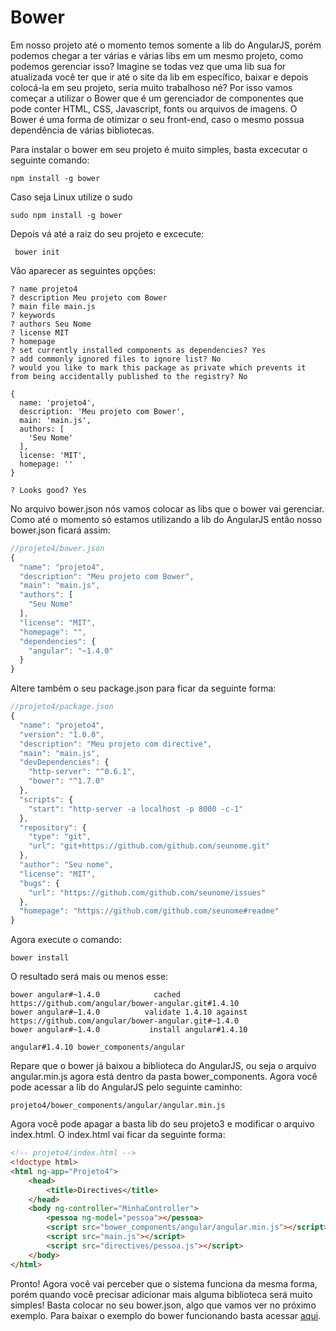 Bower
===

Em nosso projeto até o momento temos somente a lib do AngularJS, porém podemos chegar a ter várias e várias libs
em um mesmo projeto, como podemos gerenciar isso?
Imagine se todas vez que uma lib sua for atualizada você ter que ir até o site da lib em específico, baixar e depois colocá-la em seu projeto,
seria muito trabalhoso né?
Por isso vamos começar a utilizar o Bower que é um gerenciador de componentes que pode conter HTML, CSS, Javascript, fonts ou arquivos de imagens.
O Bower é uma forma de otimizar o seu front-end, caso o mesmo possua dependência de várias bibliotecas.

Para instalar o bower em seu projeto é muito simples, basta excecutar o seguinte comando:

~~~text
npm install -g bower
~~~

Caso seja Linux utilize o sudo

~~~text
sudo npm install -g bower
~~~

Depois vá até a raiz do seu projeto e excecute:

~~~text
 bower init
~~~

Vão aparecer as seguintes opções:

~~~text
? name projeto4
? description Meu projeto com Bower
? main file main.js
? keywords
? authors Seu Nome
? license MIT
? homepage
? set currently installed components as dependencies? Yes
? add commonly ignored files to ignore list? No
? would you like to mark this package as private which prevents it from being accidentally published to the registry? No

{
  name: 'projeto4',
  description: 'Meu projeto com Bower',
  main: 'main.js',
  authors: [
    'Seu Nome'
  ],
  license: 'MIT',
  homepage: ''
}

? Looks good? Yes

~~~

No arquivo bower.json nós vamos colocar as libs que o bower vai gerenciar.
Como até o momento só estamos utilizando a lib do AngularJS então nosso bower.json
ficará assim:

~~~javascript
//projeto4/bower.json
{
  "name": "projeto4",
  "description": "Meu projeto com Bower",
  "main": "main.js",
  "authors": [
    "Seu Nome"
  ],
  "license": "MIT",
  "homepage": "",
  "dependencies": {
    "angular": "~1.4.0"
  }
}
~~~

Altere também o seu package.json para ficar da seguinte forma:

~~~javascript
//projeto4/package.json
{
  "name": "projeto4",
  "version": "1.0.0",
  "description": "Meu projeto com directive",
  "main": "main.js",
  "devDependencies": {
    "http-server": "^0.6.1",
    "bower": "^1.7.0"
  },
  "scripts": {
    "start": "http-server -a localhost -p 8000 -c-1"
  },
  "repository": {
    "type": "git",
    "url": "git+https://github.com/github.com/seunome.git"
  },
  "author": "Seu nome",
  "license": "MIT",
  "bugs": {
    "url": "https://github.com/github.com/seunome/issues"
  },
  "homepage": "https://github.com/github.com/seunome#readme"
}

~~~

Agora execute o comando:

~~~text
bower install
~~~

O resultado será mais ou menos esse:

~~~text
bower angular#~1.4.0            cached https://github.com/angular/bower-angular.git#1.4.10
bower angular#~1.4.0          validate 1.4.10 against https://github.com/angular/bower-angular.git#~1.4.0
bower angular#~1.4.0           install angular#1.4.10

angular#1.4.10 bower_components/angular
~~~

Repare que o bower já baixou a biblioteca do AngularJS, ou seja o arquivo angular.min.js agora está dentro da pasta bower_components.
Agora você pode acessar a lib do AngularJS pelo seguinte caminho:

~~~text
projeto4/bower_components/angular/angular.min.js
~~~

Agora você pode apagar a basta lib do seu projeto3 e modificar o arquivo index.html.
O index.html vai ficar da seguinte forma:

~~~html
<!-- projeto4/index.html -->
<!doctype html>
<html ng-app="Projeto4">
    <head>
        <title>Directives</title>
    </head>
    <body ng-controller="MinhaController">
        <pessoa ng-model="pessoa"></pessoa>
        <script src="bower_components/angular/angular.min.js"></script>
        <script src="main.js"></script>
        <script src="directives/pessoa.js"></script>
    </body>
</html>
~~~

Pronto! Agora você vai perceber que o sistema funciona da mesma forma, porém quando você precisar adicionar mais alguma
biblioteca será muito simples! Basta colocar no seu bower.json, algo que vamos ver no próximo exemplo.
Para baixar o exemplo do bower funcionando basta acessar [aqui](https://github.com/DesenvolvedorFullstack/projeto4).
